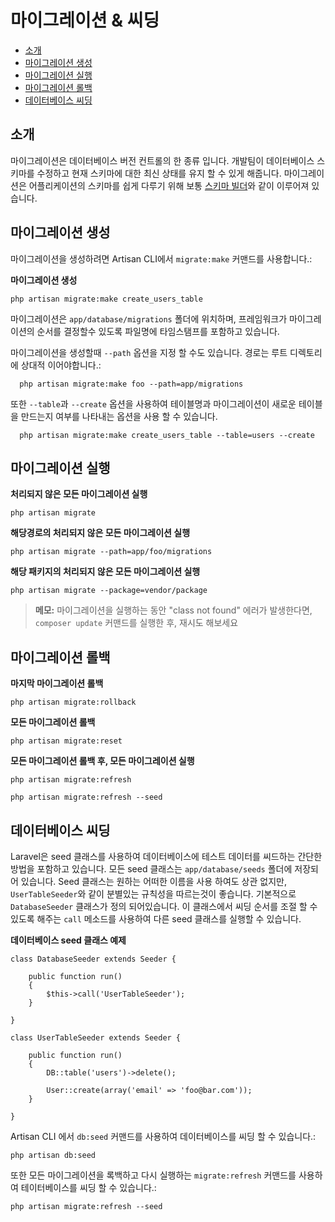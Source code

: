 # 마이그레이션 & 씨딩

- [소개](#introduction)
- [마이그레이션 생성](#creating-migrations)
- [마이그레이션 실행](#running-migrations)
- [마이그레이션 롤백](#rolling-back-migrations)
- [데이터베이스 씨딩](#database-seeding)

<a name="introduction"></a>
## 소개

마이그레이션은 데이터베이스 버전 컨트롤의 한 종류 입니다. 개발팀이 데이터베이스 스키마를 수정하고 현재 스키마에 대한 최신 상태를 유지 할 수 있게 해줍니다. 마이그레이션은 어플리케이션의 스키마를 쉽게 다루기 위해 보통 [스키마 빌더](/docs/schema)와 같이 이루어져 있습니다.

<a name="creating-migrations"></a>
## 마이그레이션 생성

마이그레이션을 생성하려면 Artisan CLI에서 `migrate:make` 커맨드를 사용합니다.:

**마이그레이션 생성**

    php artisan migrate:make create_users_table

마이그레이션은 `app/database/migrations` 폴더에 위치하며, 프레임워크가 마이그레이션의 순서를 결정할수 있도록 파일명에 타임스탬프를 포함하고 있습니다.

마이그레이션을 생성할때 `--path` 옵션을 지정 할 수도 있습니다. 경로는 루트 디렉토리에 상대적 이어야합니다.:

	  php artisan migrate:make foo --path=app/migrations

또한 `--table`과 `--create` 옵션을 사용하여 테이블명과 마이그레이션이 새로운 테이블을 만드는지 여부를 나타내는 옵션을 사용 할 수 있습니다.

	  php artisan migrate:make create_users_table --table=users --create

<a name="running-migrations"></a>
## 마이그레이션 실행

**처리되지 않은 모든 마이그레이션 실행**

	php artisan migrate

**해당경로의 처리되지 않은 모든 마이그레이션 실행**

	php artisan migrate --path=app/foo/migrations

**해당 패키지의 처리되지 않은 모든 마이그레이션 실행**

	php artisan migrate --package=vendor/package

> **메모:** 마이그레이션을 실행하는 동안 "class not found" 에러가 발생한다면, `composer update` 커맨드를 실행한 후, 재시도 해보세요

<a name="rolling-back-migrations"></a>
## 마이그레이션 롤백

**마지막 마이그레이션 롤백**

	php artisan migrate:rollback

**모든 마이그레이션 롤백**

	php artisan migrate:reset

**모든 마이그레이션 롤백 후, 모든 마이그레이션 실행**

	php artisan migrate:refresh

	php artisan migrate:refresh --seed

<a name="database-seeding"></a>
## 데이터베이스 씨딩

Laravel은 seed 클래스를 사용하여 데이터베이스에 테스트 데이터를 씨드하는 간단한 방법을 포함하고 있습니다. 모든 seed 클래스는 `app/database/seeds` 폴더에 저장되어 있습니다. Seed 클래스는 원하는 어떠한 이름을 사용 하여도 상관 없지만, `UserTableSeeder`와 같이 분별있는 규칙성을 따르는것이 좋습니다. 기본적으로 `DatabaseSeeder` 클래스가 정의 되어있습니다. 이 클래스에서 씨딩 순서를 조절 할 수 있도록 해주는 `call` 메소드를 사용하여 다른 seed 클래스를 실행할 수 있습니다.

**데이터베이스 seed 클래스 예제**

	class DatabaseSeeder extends Seeder {

		public function run()
		{
			$this->call('UserTableSeeder');
		}

	}

	class UserTableSeeder extends Seeder {

		public function run()
		{
			DB::table('users')->delete();

			User::create(array('email' => 'foo@bar.com'));
		}

	}

Artisan CLI 에서 `db:seed` 커맨드를 사용하여 데이터베이스를 씨딩 할 수 있습니다.:

	php artisan db:seed

또한 모든 마이그레이션을 록백하고 다시 실행하는 `migrate:refresh` 커맨드를 사용하여 테이터베이스를 씨딩 할 수 있습니다.:

	php artisan migrate:refresh --seed
